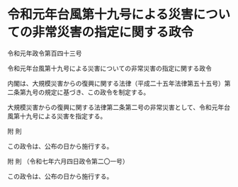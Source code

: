 # 令和元年台風第十九号による災害についての非常災害の指定に関する政令

令和元年政令第百四十三号

令和元年台風第十九号による災害についての非常災害の指定に関する政令

内閣は、大規模災害からの復興に関する法律（平成二十五年法律第五十五号）第二条第九号の規定に基づき、この政令を制定する。

大規模災害からの復興に関する法律第二条第二号の非常災害として、令和元年台風第十九号による災害を指定する。

附 則

この政令は、公布の日から施行する。

附 則 （令和七年六月四日政令第二〇一号）

この政令は、公布の日から施行する。

